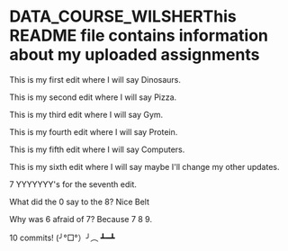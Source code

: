 # DATA_COURSE_WILSHERThis README file contains information about my uploaded assignments

This is my first edit where I will say Dinosaurs.

This is my second edit where I will say Pizza.

This is my third edit where I will say Gym.

This is my fourth edit where I will say Protein.

This is my fifth edit where I will say Computers.

This is my sixth edit where I will say maybe I'll change my other updates.

7 YYYYYYY's for the seventh edit.

What did the 0 say to the 8? Nice Belt

Why was 6 afraid of 7? Because 7 8 9. 

10 commits! (╯°□°）╯︵ ┻━┻